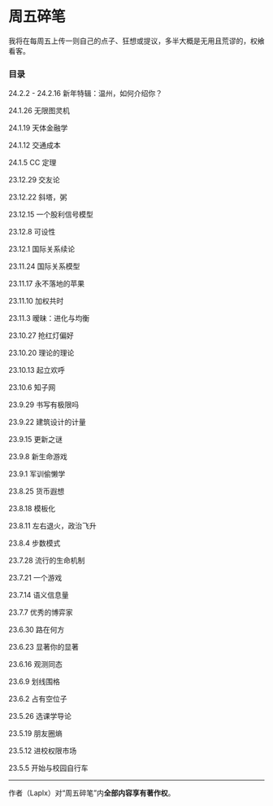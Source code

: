 #   周五碎笔

我将在每周五上传一则自己的点子、狂想或提议，多半大概是无用且荒谬的，权飨看客。

### 目录

24.2.2 - 24.2.16  新年特辑：温州，如何介绍你？

24.1.26  无限图灵机

24.1.19  天体金融学

24.1.12  交通成本

24.1.5  CC 定理

23.12.29  交友论

23.12.22  斜塔，粥

23.12.15  一个股利信号模型

23.12.8  可设性

23.12.1  国际关系续论

23.11.24  国际关系模型

23.11.17  永不落地的苹果

23.11.10  加权共时

23.11.3  暧昧：进化与均衡

23.10.27  抢红灯偏好

23.10.20  理论的理论

23.10.13  起立欢呼

23.10.6  知子网

23.9.29  书写有极限吗

23.9.22  建筑设计的计量

23.9.15  更新之谜

23.9.8  新生命游戏

23.9.1  军训偷懒学

23.8.25  货币遐想

23.8.18  模板化

23.8.11  左右退火，政治飞升

23.8.4  步数模式

23.7.28  流行的生命机制

23.7.21  一个游戏

23.7.14  语义信息量

23.7.7  优秀的博弈家

23.6.30  路在何方

23.6.23  显著你的显著

23.6.16  观测同态

23.6.9  划线围格

23.6.2  占有空位子

23.5.26  选课学导论

23.5.19  朋友圈熵

23.5.12  进校权限市场

23.5.5  开始与校园自行车

---

作者（Laplx）对“周五碎笔”内**全部内容享有著作权**。
